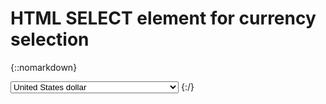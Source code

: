 # HTML SELECT element for currency selection
{::nomarkdown}

<select name="currency">
<option value="USD">United States dollar</option>
<option value="EUR">European euro</option>
<option value="GBP">Pound sterling</option>
<option value="CAD">Canadian dollar</option>
<option value="AUD">Australian dollar</option>
<option value="AFN">Afghan afghani</option>
<option value="ALL">Albanian lek</option>
<option value="DZD">Algerian dinar</option>
<option value="AOA">Angolan kwanza</option>
<option value="ARS">Argentine peso</option>
<option value="AMD">Armenian dram</option>
<option value="AWG">Aruban florin</option>
<option value="AZN">Azerbaijan manat</option>
<option value="BSD">Bahamian dollar</option>
<option value="BHD">Bahraini dinar</option>
<option value="BDT">Bangladeshi taka</option>
<option value="BBD">Barbadian dollar</option>
<option value="BYN">Belarusian ruble</option>
<option value="BZD">Belize dollar</option>
<option value="BMD">Bermudian dollar</option>
<option value="BTN">Bhutanese ngultrum</option>
<option value="BOB">Bolivian boliviano</option>
<option value="BAM">Bosnia and Herzegovina convertible mark</option>
<option value="BWP">Botswana pula</option>
<option value="BRL">Brazilian real</option>
<option value="BND">Brunei dollar</option>
<option value="BGN">Bulgarian lev</option>
<option value="BIF">Burundi franc</option>
<option value="KHR">Cambodian riel</option>
<option value="CVE">Cape Verdean escudo</option>
<option value="KYD">Cayman Islands dollar</option>
<option value="XAF">Central African CFA franc</option>
<option value="XPF">CFP franc</option>
<option value="CLP">Chilean peso</option>
<option value="CNY">Chinese Yuan Renminbi</option>
<option value="COP">Colombian peso</option>
<option value="KMF">Comorian franc</option>
<option value="CDF">Congolese franc</option>
<option value="none">Cook Islands dollar</option>
<option value="CRC">Costa Rican colon</option>
<option value="HRK">Croatian kuna</option>
<option value="CUP">Cuban peso</option>
<option value="CZK">Czech koruna</option>
<option value="DKK">Danish krone</option>
<option value="DJF">Djiboutian franc</option>
<option value="DOP">Dominican peso</option>
<option value="XCD">East Caribbean dollar</option>
<option value="EGP">Egyptian pound</option>
<option value="ERN">Eritrean nakfa</option>
<option value="ETB">Ethiopian birr</option>
<option value="FKP">Falkland Islands pound</option>
<option value="none">Faroese krona</option>
<option value="FJD">Fijian dollar</option>
<option value="GMD">Gambian dalasi</option>
<option value="GEL">Georgian lari</option>
<option value="GHS">Ghanaian cedi</option>
<option value="GIP">Gibraltar pound</option>
<option value="GTQ">Guatemalan quetzal</option>
<option value="GGP">Guernsey Pound</option>
<option value="GNF">Guinean franc</option>
<option value="GYD">Guyanese dollar</option>
<option value="HTG">Haitian gourde</option>
<option value="HNL">Honduran lempira</option>
<option value="HKD">Hong Kong dollar</option>
<option value="HUF">Hungarian forint</option>
<option value="ISK">Icelandic krona</option>
<option value="INR">Indian rupee</option>
<option value="IDR">Indonesian rupiah</option>
<option value="IRR">Iranian rial</option>
<option value="IQD">Iraqi dinar</option>
<option value="ILS">Israeli new shekel</option>
<option value="JMD">Jamaican dollar</option>
<option value="JPY">Japanese yen</option>
<option value="JEP">Jersey pound</option>
<option value="JOD">Jordanian dinar</option>
<option value="KZT">Kazakhstani tenge</option>
<option value="KES">Kenyan shilling</option>
<option value="KWD">Kuwaiti dinar</option>
<option value="KGS">Kyrgyzstani som</option>
<option value="LAK">Lao kip</option>
<option value="LBP">Lebanese pound</option>
<option value="LSL">Lesotho loti</option>
<option value="LRD">Liberian dollar</option>
<option value="LYD">Libyan dinar</option>
<option value="MOP">Macanese pataca</option>
<option value="MKD">Macedonian denar</option>
<option value="MGA">Malagasy ariary</option>
<option value="MWK">Malawian kwacha</option>
<option value="MYR">Malaysian ringgit</option>
<option value="MVR">Maldivian rufiyaa</option>
<option value="IMP">Manx pound</option>
<option value="MRU">Mauritanian ouguiya</option>
<option value="MUR">Mauritian rupee</option>
<option value="MXN">Mexican peso</option>
<option value="MDL">Moldovan leu</option>
<option value="MNT">Mongolian tugrik</option>
<option value="MAD">Moroccan dirham</option>
<option value="MZN">Mozambican metical</option>
<option value="MMK">Myanmar kyat</option>
<option value="NAD">Namibian dollar</option>
<option value="NPR">Nepalese rupee</option>
<option value="ANG">Netherlands Antillean guilder</option>
<option value="TWD">New Taiwan dollar</option>
<option value="NIO">Nicaraguan cordoba</option>
<option value="NGN">Nigerian naira</option>
<option value="KPW">North Korean won</option>
<option value="NOK">Norwegian krone</option>
<option value="OMR">Omani rial</option>
<option value="PKR">Pakistani rupee</option>
<option value="PGK">Papua New Guinean kina</option>
<option value="PYG">Paraguayan guarani</option>
<option value="PEN">Peruvian sol</option>
<option value="PHP">Philippine peso</option>
<option value="PLN">Polish zloty</option>
<option value="QAR">Qatari riyal</option>
<option value="RON">Romanian leu</option>
<option value="RUB">Russian ruble</option>
<option value="RWF">Rwandan franc</option>
<option value="SHP">Saint Helena pound</option>
<option value="WST">Samoan tala</option>
<option value="STN">Sao Tome and Principe dobra</option>
<option value="SAR">Saudi Arabian riyal</option>
<option value="XDR">SDR (Special Drawing Right)</option>
<option value="RSD">Serbian dinar</option>
<option value="SCR">Seychellois rupee</option>
<option value="SLL">Sierra Leonean leone</option>
<option value="SGD">Singapore dollar</option>
<option value="SBD">Solomon Islands dollar</option>
<option value="SOS">Somali shilling</option>
<option value="ZAR">South African rand</option>
<option value="KRW">South Korean won</option>
<option value="SSP">South Sudanese pound</option>
<option value="LKR">Sri Lankan rupee</option>
<option value="SDG">Sudanese pound</option>
<option value="SRD">Surinamese dollar</option>
<option value="SZL">Swazi lilangeni</option>
<option value="SEK">Swedish krona</option>
<option value="CHF">Swiss franc</option>
<option value="SYP">Syrian pound</option>
<option value="TJS">Tajikistani somoni</option>
<option value="TZS">Tanzanian shilling</option>
<option value="THB">Thai baht</option>
<option value="TOP">Tongan pa’anga</option>
<option value="TTD">Trinidad and Tobago dollar</option>
<option value="TND">Tunisian dinar</option>
<option value="TRY">Turkish lira</option>
<option value="TMT">Turkmen manat</option>
<option value="AED">UAE dirham</option>
<option value="UGX">Ugandan shilling</option>
<option value="UAH">Ukrainian hryvnia</option>
<option value="UYU">Uruguayan peso</option>
<option value="UZS">Uzbekistani som</option>
<option value="VUV">Vanuatu vatu</option>
<option value="VEF">Venezuelan bolivar</option>
<option value="VND">Vietnamese dong</option>
<option value="XOF">West African CFA franc</option>
<option value="YER">Yemeni rial</option>
<option value="ZMW">Zambian kwacha</option>
</select>
{:/}
